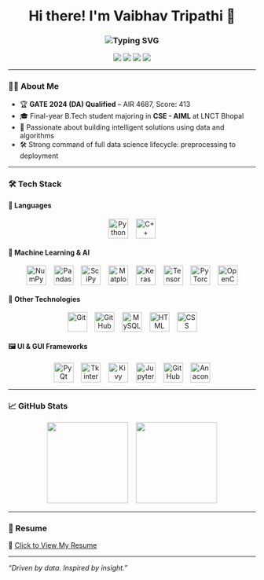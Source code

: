 <h1 align="center">Hi there! I'm Vaibhav Tripathi 👋</h1>

<h3 align="center">
  <img src="https://readme-typing-svg.demolab.com?font=Fira+Code&size=22&duration=2500&pause=800&color=1E90FF&center=true&width=435&lines=Data+Scientist;Machine+Learning+Engineer" alt="Typing SVG" />
</h3>

<p align="center">
  <a href="mailto:vaibhav973vaibhav@gmail.com"><img src="https://img.shields.io/badge/email-%23D14836.svg?style=for-the-badge&logo=Gmail&logoColor=white" /></a>
  <a href="https://www.linkedin.com/in/vaibhav7tripathi/"><img src="https://img.shields.io/badge/linkedin-%230077B5.svg?style=for-the-badge&logo=Linkedin&logoColor=white"/></a>
  <a href="https://github.com/Vaibhav7Tripathi"><img src="https://img.shields.io/badge/github-%23121011.svg?style=for-the-badge&logo=Github&logoColor=white"/></a>
  <a href="https://www.instagram.com/vxibhxv_vt"><img src="https://img.shields.io/badge/instagram-%23E4405F.svg?style=for-the-badge&logo=Instagram&logoColor=white"/></a>
</p>

---

### 👨‍💻 About Me
- 🏆 **GATE 2024 (DA) Qualified** – AIR 4687, Score: 413  
- 🎓 Final-year B.Tech student majoring in **CSE - AIML** at LNCT Bhopal  
- 🧠 Passionate about building intelligent solutions using data and algorithms  
- 🛠️ Strong command of full data science lifecycle: preprocessing to deployment  

---

### 🛠️ Tech Stack

#### 🚀 Languages
<p align="center">
  <img src="https://cdn.jsdelivr.net/gh/devicons/devicon/icons/python/python-original.svg" width="40" height="40" style="vertical-align:middle;" alt="Python"/>
  &nbsp;&nbsp;
  <img src="https://cdn.jsdelivr.net/gh/devicons/devicon/icons/cplusplus/cplusplus-original.svg" width="40" height="40" style="vertical-align:middle;" alt="C++"/>
</p>

#### 🤖 Machine Learning & AI
<p align="center">
  <img src="https://cdn.jsdelivr.net/gh/devicons/devicon/icons/numpy/numpy-original.svg" width="40" height="40" style="vertical-align:middle;" alt="NumPy"/>
  &nbsp;&nbsp;
  <img src="https://cdn.jsdelivr.net/gh/devicons/devicon/icons/pandas/pandas-original.svg" width="40" height="40" style="vertical-align:middle;" alt="Pandas"/>
  &nbsp;&nbsp;
  <img src="https://chanzuckerberg.com/wp-content/uploads/2022/11/scipy_logo.png" width="40" height="40" style="vertical-align:middle;" alt="SciPy"/>
  &nbsp;&nbsp;
  <img src="https://cdn.jsdelivr.net/gh/devicons/devicon/icons/matplotlib/matplotlib-original.svg" width="40" height="40" style="vertical-align:middle;" alt="Matplotlib"/>
  &nbsp;&nbsp;
  <img src="https://cdn.jsdelivr.net/gh/devicons/devicon/icons/keras/keras-original.svg" width="40" height="40" style="vertical-align:middle;" alt="Keras"/>
  &nbsp;&nbsp;
  <img src="https://cdn.jsdelivr.net/gh/devicons/devicon/icons/tensorflow/tensorflow-original.svg" width="40" height="40" style="vertical-align:middle;" alt="TensorFlow"/>
  &nbsp;&nbsp;
  <img src="https://cdn.jsdelivr.net/gh/devicons/devicon/icons/pytorch/pytorch-original.svg" width="40" height="40" style="vertical-align:middle;" alt="PyTorch"/>
  &nbsp;&nbsp;
  <img src="https://cdn.jsdelivr.net/gh/devicons/devicon/icons/opencv/opencv-original.svg" width="40" height="40" style="vertical-align:middle;" alt="OpenCV"/>
</p>

#### 🧰 Other Technologies
<p align="center">
  <img src="https://cdn.jsdelivr.net/gh/devicons/devicon/icons/git/git-original.svg" width="40" height="40" style="vertical-align:middle;" alt="Git"/>
  &nbsp;&nbsp;
  <img src="https://cdn.jsdelivr.net/gh/devicons/devicon/icons/github/github-original.svg" width="40" height="40" style="vertical-align:middle;" alt="GitHub"/>
  &nbsp;&nbsp;
  <img src="https://cdn.jsdelivr.net/gh/devicons/devicon/icons/mysql/mysql-original.svg" width="40" height="40" style="vertical-align:middle;" alt="MySQL"/>
  &nbsp;&nbsp;
  <img src="https://cdn.jsdelivr.net/gh/devicons/devicon/icons/html5/html5-original.svg" width="40" height="40" style="vertical-align:middle;" alt="HTML"/>
  &nbsp;&nbsp;
  <img src="https://cdn.jsdelivr.net/gh/devicons/devicon/icons/css3/css3-original.svg" width="40" height="40" style="vertical-align:middle;" alt="CSS"/>
</p>

#### 🖼️ UI & GUI Frameworks
<p align="center">
  <img src="https://banner2.cleanpng.com/20180508/zfw/kisspng-pyqt-pyside-widget-toolkit-graphical-user-interfac-5af1dc19d055b9.5854228115257999618534.jpg" width="40" height="40" style="vertical-align:middle;" alt="PyQt"/>
  &nbsp;&nbsp;
  <img src="https://w7.pngwing.com/pngs/679/344/png-transparent-wing-ide-integrated-development-environment-python-computer-software-eric-raspberry-miscellaneous-monochrome-computer-program.png" width="40" height="40" style="vertical-align:middle;" alt="Tkinter"/>
  &nbsp;&nbsp;
  <img src="https://kivy.org/logos/kivy-logo-black-64.png" width="40" height="40" style="vertical-align:middle;" alt="Kivy"/>
  &nbsp;&nbsp;
  <img src="https://jupyter.org/assets/homepage/main-logo.svg" width="40" height="40" style="vertical-align:middle;" alt="Jupyter"/>
  &nbsp;&nbsp;
  <img src="https://cdn.jsdelivr.net/gh/devicons/devicon/icons/github/github-original.svg" width="40" height="40" style="vertical-align:middle;" alt="GitHub"/>
  &nbsp;&nbsp;
  <img src="https://cdn.jsdelivr.net/gh/devicons/devicon/icons/anaconda/anaconda-original.svg" width="40" height="40" style="vertical-align:middle;" alt="Anaconda"/>
</p>

---

### 📈 GitHub Stats

<p align="center">
  <img src="https://github-readme-stats.vercel.app/api?username=Vaibhav7Tripathi&show_icons=true&theme=radical&count_private=true&cache_seconds=3600" height="165"/>
  &nbsp;&nbsp;
  <img src="https://github-readme-stats.vercel.app/api/top-langs/?username=Vaibhav7Tripathi&layout=compact&theme=radical&cache_seconds=3600" height="165"/>
</p>

---

### 📄 Resume

🔗 [Click to View My Resume](https://drive.google.com/file/d/1fGlTF-IDRGzBEv7QzpVnnJHaEjLNcmxX/view?usp=sharing)

---

_“Driven by data. Inspired by insight.”_
